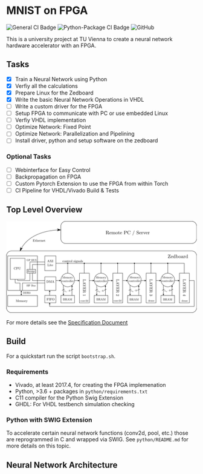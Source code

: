# MNIST on FPGA

![General CI Badge](https://github.com/marbleton/FPGA_MNIST/workflows/CI/badge.svg)
![Python-Package CI Badge](https://github.com/marbleton/FPGA_MNIST/workflows/Python%20package/badge.svg)
![GitHub](https://img.shields.io/github/license/marbleton/FPGA_MNIST)

This is a university project at TU Vienna to create a neural network hardware accelerator with an FPGA.

## Tasks

- [x] Train a Neural Network using Python
- [x] Verfiy all the calculations
- [x] Prepare Linux for the Zedboard
- [x] Write the basic Neural Network Operations in VHDL
- [ ] Write a custom driver for the FPGA
- [ ] Setup FPGA to communicate with PC or use embedded Linux
- [ ] Verfiy VHDL implementation
- [ ] Optimize Network: Fixed Point
- [ ] Optimize Network: Parallelization and Pipelining
- [ ] Install driver, python and setup software on the zedboard

### Optional Tasks

- [ ] Webinterface for Easy Control
- [ ] Backpropagation on FPGA
- [ ] Custom Pytorch Extension to use the FPGA from within Torch
- [ ] CI Pipeline for VHDL/Vivado Build & Tests

## Top Level Overview

![System Overview](tex/specification/svg-extract/1-NN-concept_svg-tex.png "Top Level Overview")

For more details see the [Specification Document](tex/specification/specification.pdf)


## Build

For a quickstart run the script `bootstrap.sh`.

### Requirements

- Vivado, at least 2017.4, for creating the FPGA implemenation
- Python, >3.6 + packages in `python/requirements.txt`
- C11 compiler for the Python Swig Extension
- GHDL: For VHDL testbench simulation checking

### Python with SWIG Extension

To accelerate certain neural network functions (conv2d, pool, etc.) those are reprogrammed in C and wrapped via SWIG. See `python/README.md` for more details on this topic.

## Neural Network Architecture
